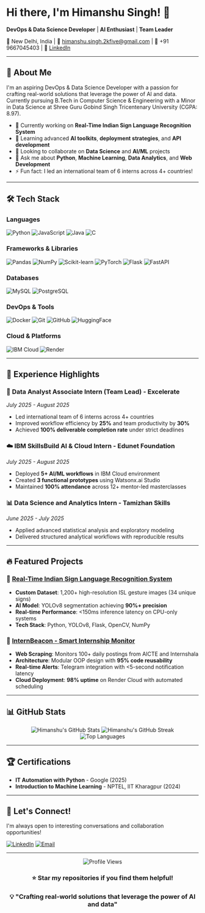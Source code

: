 # Hi there, I'm Himanshu Singh! 👋

**DevOps & Data Science Developer** | **AI Enthusiast** | **Team Leader**

📍 New Delhi, India | 📧 himanshu.singh.2kfive@gmail.com | 📱 +91 9667045403 | 💼 [LinkedIn](https://linkedin.com/in/himanshu-singh-35040128a)

---

## 🚀 About Me

I'm an aspiring DevOps & Data Science Developer with a passion for crafting real-world solutions that leverage the power of AI and data. Currently pursuing B.Tech in Computer Science & Engineering with a Minor in Data Science at Shree Guru Gobind Singh Tricentenary University (CGPA: 8.97).

- 🔭 Currently working on **Real-Time Indian Sign Language Recognition System**
- 🌱 Learning advanced **AI toolkits**, **deployment strategies**, and **API development**
- 👯 Looking to collaborate on **Data Science** and **AI/ML** projects
- 💬 Ask me about **Python**, **Machine Learning**, **Data Analytics**, and **Web Development**
- ⚡ Fun fact: I led an international team of 6 interns across 4+ countries!

---

## 🛠️ Tech Stack

### Languages
![Python](https://img.shields.io/badge/Python-3776AB?style=for-the-badge&logo=python&logoColor=white)
![JavaScript](https://img.shields.io/badge/JavaScript-F7DF1E?style=for-the-badge&logo=javascript&logoColor=black)
![Java](https://img.shields.io/badge/Java-ED8B00?style=for-the-badge&logo=java&logoColor=white)
![C](https://img.shields.io/badge/C-00599C?style=for-the-badge&logo=c&logoColor=white)

### Frameworks & Libraries
![Pandas](https://img.shields.io/badge/Pandas-150458?style=for-the-badge&logo=pandas&logoColor=white)
![NumPy](https://img.shields.io/badge/NumPy-013243?style=for-the-badge&logo=numpy&logoColor=white)
![Scikit-learn](https://img.shields.io/badge/Scikit--learn-F7931E?style=for-the-badge&logo=scikit-learn&logoColor=white)
![PyTorch](https://img.shields.io/badge/PyTorch-EE4C2C?style=for-the-badge&logo=pytorch&logoColor=white)
![Flask](https://img.shields.io/badge/Flask-000000?style=for-the-badge&logo=flask&logoColor=white)
![FastAPI](https://img.shields.io/badge/FastAPI-009688?style=for-the-badge&logo=fastapi&logoColor=white)

### Databases
![MySQL](https://img.shields.io/badge/MySQL-4479A1?style=for-the-badge&logo=mysql&logoColor=white)
![PostgreSQL](https://img.shields.io/badge/PostgreSQL-316192?style=for-the-badge&logo=postgresql&logoColor=white)

### DevOps & Tools
![Docker](https://img.shields.io/badge/Docker-2496ED?style=for-the-badge&logo=docker&logoColor=white)
![Git](https://img.shields.io/badge/Git-F05032?style=for-the-badge&logo=git&logoColor=white)
![GitHub](https://img.shields.io/badge/GitHub-181717?style=for-the-badge&logo=github&logoColor=white)
![HuggingFace](https://img.shields.io/badge/🤗%20Hugging%20Face-FFD21E?style=for-the-badge)

### Cloud & Platforms
![IBM Cloud](https://img.shields.io/badge/IBM%20Cloud-1261FE?style=for-the-badge&logo=ibm&logoColor=white)
![Render](https://img.shields.io/badge/Render-46E3B7?style=for-the-badge&logo=render&logoColor=white)

---

## 💼 Experience Highlights

### 🏢 **Data Analyst Associate Intern (Team Lead)** - Excelerate
*July 2025 - August 2025*
- Led international team of 6 interns across 4+ countries
- Improved workflow efficiency by **25%** and team productivity by **30%**
- Achieved **100% deliverable completion rate** under strict deadlines

### ☁️ **IBM SkillsBuild AI & Cloud Intern** - Edunet Foundation
*July 2025 - August 2025*
- Deployed **5+ AI/ML workflows** in IBM Cloud environment
- Created **3 functional prototypes** using Watsonx.ai Studio
- Maintained **100% attendance** across 12+ mentor-led masterclasses

### 📊 **Data Science and Analytics Intern** - Tamizhan Skills
*June 2025 - July 2025*
- Applied advanced statistical analysis and exploratory modeling
- Delivered structured analytical workflows with reproducible results

---

## 🔥 Featured Projects

### 🤟 [Real-Time Indian Sign Language Recognition System](https://github.com/HimanshuSingh-966)
- **Custom Dataset**: 1,200+ high-resolution ISL gesture images (34 unique signs)
- **AI Model**: YOLOv8 segmentation achieving **90%+ precision**
- **Real-time Performance**: <150ms inference latency on CPU-only systems
- **Tech Stack**: Python, YOLOv8, Flask, OpenCV, NumPy

### 📱 [InternBeacon - Smart Internship Monitor](https://t.me/InternBeacon)
- **Web Scraping**: Monitors 100+ daily postings from AICTE and Internshala
- **Architecture**: Modular OOP design with **95% code reusability**
- **Real-time Alerts**: Telegram integration with <5-second notification latency
- **Cloud Deployment**: **98% uptime** on Render Cloud with automated scheduling

---

## 📊 GitHub Stats

<div align="center">
  <img src="https://github-readme-stats.vercel.app/api?username=HimanshuSingh-966&show_icons=true&theme=radical&hide_border=true" alt="Himanshu's GitHub Stats" />
  <img src="https://github-readme-streak-stats.herokuapp.com/?user=HimanshuSingh-966&theme=radical&hide_border=true" alt="Himanshu's GitHub Streak" />
</div>

<div align="center">
  <img src="https://github-readme-stats.vercel.app/api/top-langs/?username=HimanshuSingh-966&layout=compact&theme=radical&hide_border=true" alt="Top Languages" />
</div>

---

## 🏆 Certifications

- **IT Automation with Python** - Google (2025)
- **Introduction to Machine Learning** - NPTEL, IIT Kharagpur (2024)

---

## 🤝 Let's Connect!

I'm always open to interesting conversations and collaboration opportunities!

[![LinkedIn](https://img.shields.io/badge/LinkedIn-0077B5?style=for-the-badge&logo=linkedin&logoColor=white)](https://linkedin.com/in/himanshu-singh-35040128a)
[![Email](https://img.shields.io/badge/Email-D14836?style=for-the-badge&logo=gmail&logoColor=white)](mailto:himanshu.singh.2kfive@gmail.com)

---

<div align="center">
  <img src="https://komarev.com/ghpvc/?username=HimanshuSingh-966&color=blueviolet&style=flat-square&label=Profile+Views" alt="Profile Views" />
</div>

<div align="center">
  
### ⭐ Star my repositories if you find them helpful!
### 💡 "Crafting real-world solutions that leverage the power of AI and data"

</div>

